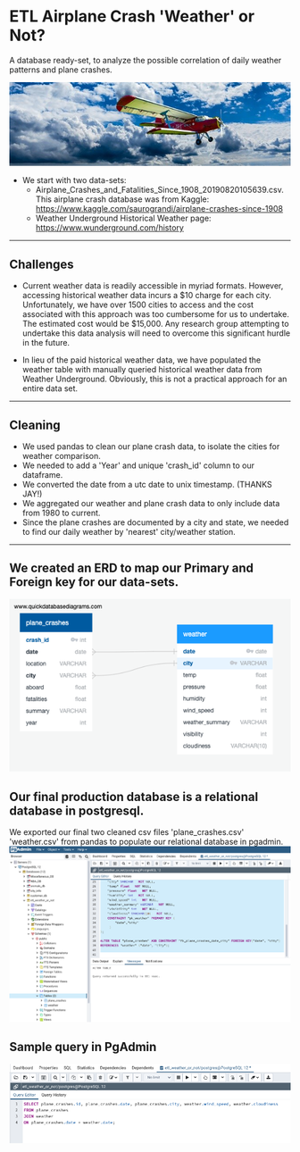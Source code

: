 # ETL Airplane Crash 'Weather' or Not?
A database ready-set, to analyze the possible correlation of daily weather patterns and plane crashes.

![airplane](images/aircraft-1499171_640.jpg)
* We start with two data-sets:
  * Airplane_Crashes_and_Fatalities_Since_1908_20190820105639.csv. This airplane crash database was from Kaggle: https://www.kaggle.com/saurograndi/airplane-crashes-since-1908
  * Weather Underground Historical Weather page: https://www.wunderground.com/history
---
## Challenges
* Current weather data is readily accessible in myriad formats. However, accessing historical weather data incurs a $10 charge for each city. Unfortunately, we have over 1500 cities to access and the cost associated with this approach was too cumbersome for us to undertake. The estimated cost would be $15,000. Any research group attempting to undertake this data analysis will need to overcome this significant hurdle in the future.

* In lieu of the paid historical weather data, we have populated the weather table with manually queried historical weather data from Weather Underground. Obviously, this is not a practical approach for an entire data set. 
---
## Cleaning
* We used pandas to clean our plane crash data, to isolate the cities for weather comparison.
* We needed to add a 'Year' and unique 'crash_id' column to our dataframe.
* We converted the date from a utc date to unix timestamp. (THANKS JAY!)
* We aggregated our weather and plane crash data to only include data from 1980 to current.
* Since the plane crashes are documented by a city and state, we needed to find our daily weather by 'nearest' city/weather station.
----
## We created an ERD to map our Primary and Foreign key for our data-sets.
![images/QuickDBD-ETL_ERDiagram](images/QuickDBD-ETL_ERDiagram.png)

## Our final production database is a relational database in postgresql.
We exported our final two cleaned csv files 'plane_crashes.csv' 'weather.csv' from pandas to populate our relational database in pgadmin.
![images/postgres_table_create_from_erd.png](images/postgres_table_create_from_erd.png)
## Sample query in PgAdmin
![images/sql_query_sample.png](images/sql_query_sample.png)

